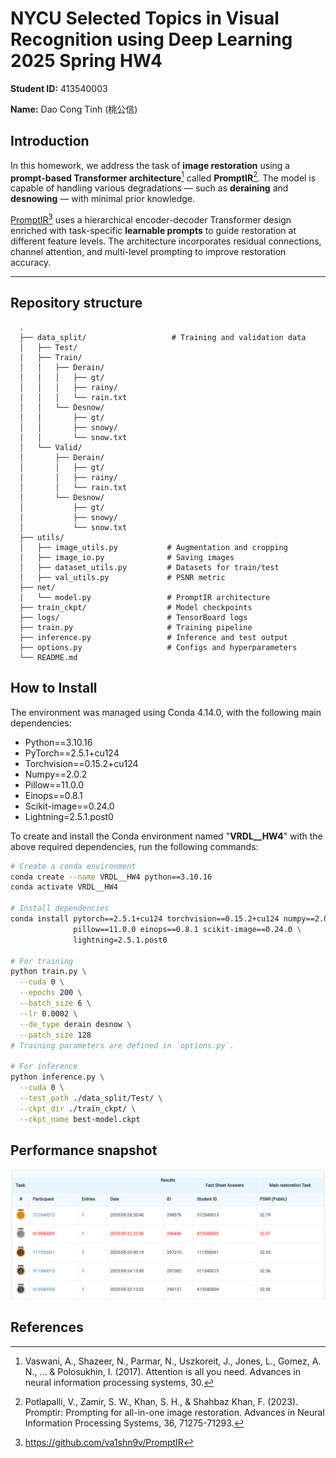 # NYCU Selected Topics in Visual Recognition using Deep Learning 2025 Spring HW4

**Student ID:** 413540003

**Name:** Dao Cong Tinh (桃公信)

## Introduction

In this homework, we address the task of **image restoration** using a **prompt-based Transformer architecture**[^1] called **PromptIR**[^2]. The model is capable of handling various degradations — such as **deraining** and **desnowing** — with minimal prior knowledge. 

[PromptIR](https://github.com/va1shn9v/PromptIR)[^3] uses a hierarchical encoder-decoder Transformer design enriched with task-specific **learnable prompts** to guide restoration at different feature levels. The architecture incorporates residual connections, channel attention, and multi-level prompting to improve restoration accuracy.


---

## Repository structure
```
  .
  ├── data_split/                   # Training and validation data
  │   ├── Test/
  │   ├── Train/
  │   │   ├── Derain/
  │   │   │   ├── gt/
  │   │   │   ├── rainy/
  │   │   │   └── rain.txt
  │   │   └── Desnow/
  │   │       ├── gt/
  │   │       ├── snowy/
  │   │       └── snow.txt
  │   └── Valid/
  │       ├── Derain/
  │       │   ├── gt/
  │       │   ├── rainy/
  │       │   └── rain.txt
  │       └── Desnow/
  │           ├── gt/
  │           ├── snowy/
  │           └── snow.txt
  ├── utils/
  │   ├── image_utils.py           # Augmentation and cropping
  │   ├── image_io.py              # Saving images
  │   ├── dataset_utils.py         # Datasets for train/test
  │   ├── val_utils.py             # PSNR metric
  ├── net/
  │   └── model.py                 # PromptIR architecture
  ├── train_ckpt/                  # Model checkpoints
  ├── logs/                        # TensorBoard logs
  ├── train.py                     # Training pipeline
  ├── inference.py                 # Inference and test output
  ├── options.py                   # Configs and hyperparameters
  └── README.md
```
## How to Install

The environment was managed using Conda 4.14.0, with the following main dependencies:
- Python==3.10.16
- PyTorch==2.5.1+cu124
- Torchvision==0.15.2+cu124
- Numpy==2.0.2
- Pillow==11.0.0
- Einops==0.8.1
- Scikit-image==0.24.0
- Lightning=2.5.1.post0

To create and install the Conda environment named "**VRDL__HW4**" with the above required dependencies, run the following commands:
```bash
# Create a conda environment
conda create --name VRDL__HW4 python==3.10.16
conda activate VRDL__HW4

# Install dependencies
conda install pytorch==2.5.1+cu124 torchvision==0.15.2+cu124 numpy==2.0.2 \
              pillow==11.0.0 einops==0.8.1 scikit-image==0.24.0 \
              lightning=2.5.1.post0

# For training
python train.py \
  --cuda 0 \
  --epochs 200 \
  --batch_size 6 \
  --lr 0.0002 \
  --de_type derain desnow \
  --patch_size 128
# Training parameters are defined in `options.py`.

# For inference
python inference.py \
  --cuda 0 \
  --test_path ./data_split/Test/ \
  --ckpt_dir ./train_ckpt/ \
  --ckpt_name best-model.ckpt
```
## Performance snapshot
![leaderboard](leaderboard.png)

## References
[^1]: Vaswani, A., Shazeer, N., Parmar, N., Uszkoreit, J., Jones, L., Gomez, A. N., ... & Polosukhin, I. (2017). Attention is all you need. Advances in neural information processing systems, 30.

[^2]: Potlapalli, V., Zamir, S. W., Khan, S. H., & Shahbaz Khan, F. (2023). Promptir: Prompting for all-in-one image restoration. Advances in Neural Information Processing Systems, 36, 71275-71293.

[^3]: https://github.com/va1shn9v/PromptIR